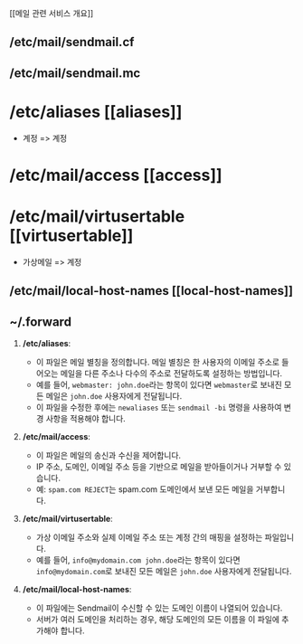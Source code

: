 [[메일 관련 서비스 개요]]
## /etc/mail/sendmail.cf
## /etc/mail/sendmail.mc
# /etc/aliases [[aliases]]
- 계정 => 계정
# /etc/mail/access [[access]]
# /etc/mail/virtusertable [[virtusertable]]
- 가상메일 => 계정
## /etc/mail/local-host-names [[local-host-names]]
## ~/.forward





1. **/etc/aliases**:
    
    - 이 파일은 메일 별칭을 정의합니다. 메일 별칭은 한 사용자의 이메일 주소로 들어오는 메일을 다른 주소나 다수의 주소로 전달하도록 설정하는 방법입니다.
    - 예를 들어, `webmaster: john.doe`라는 항목이 있다면 `webmaster`로 보내진 모든 메일은 `john.doe` 사용자에게 전달됩니다.
    - 이 파일을 수정한 후에는 `newaliases` 또는 `sendmail -bi` 명령을 사용하여 변경 사항을 적용해야 합니다.
2. **/etc/mail/access**:
    
    - 이 파일은 메일의 송신과 수신을 제어합니다.
    - IP 주소, 도메인, 이메일 주소 등을 기반으로 메일을 받아들이거나 거부할 수 있습니다.
    - 예: `spam.com REJECT`는 spam.com 도메인에서 보낸 모든 메일을 거부합니다.
3. **/etc/mail/virtusertable**:
    
    - 가상 이메일 주소와 실제 이메일 주소 또는 계정 간의 매핑을 설정하는 파일입니다.
    - 예를 들어, `info@mydomain.com john.doe`라는 항목이 있다면 `info@mydomain.com`로 보내진 모든 메일은 `john.doe` 사용자에게 전달됩니다.
4. **/etc/mail/local-host-names**:
    
    - 이 파일에는 Sendmail이 수신할 수 있는 도메인 이름이 나열되어 있습니다.
    - 서버가 여러 도메인을 처리하는 경우, 해당 도메인의 모든 이름을 이 파일에 추가해야 합니다.